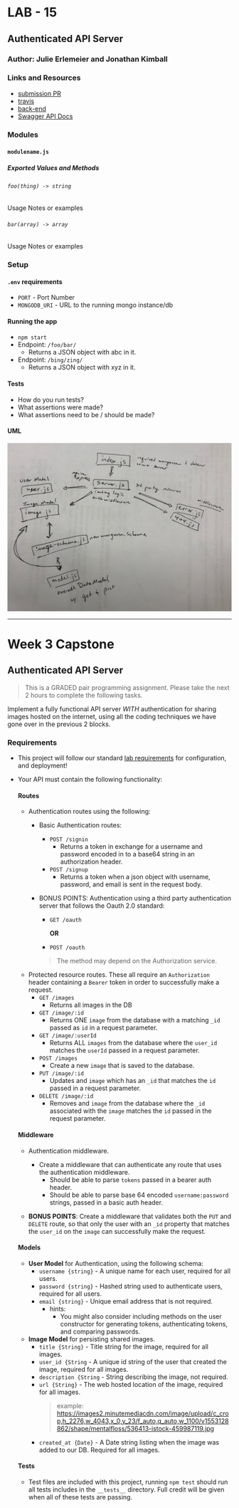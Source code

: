 # LAB - 15

## Authenticated API Server

### Author: Julie Erlemeier and Jonathan Kimball

### Links and Resources

* [submission PR](https://github.com/jmerlemeier-401-advanced-javascript/authenticated_api_server/pull/3)
* [travis](https://www.travis-ci.com/jmerlemeier-401-advanced-javascript/authenticated_api_server)
* [back-end](https://authenticated-api.herokuapp.com/)
* [Swagger API Docs](https://authenticated-api.herokuapp.com/api-docs)

### Modules
#### `modulename.js`
##### Exported Values and Methods

###### `foo(thing) -> string`
Usage Notes or examples

###### `bar(array) -> array`
Usage Notes or examples

### Setup
#### `.env` requirements
* `PORT` - Port Number
* `MONGODB_URI` - URL to the running mongo instance/db

#### Running the app
* `npm start`
* Endpoint: `/foo/bar/`
  * Returns a JSON object with abc in it.
* Endpoint: `/bing/zing/`
  * Returns a JSON object with xyz in it.
  
#### Tests
* How do you run tests?
* What assertions were made?
* What assertions need to be / should be made?

#### UML

![UML](./docs/lab15_uml.jpg "UML")

***

# Week 3 Capstone

## Authenticated API Server

> This is a GRADED pair programming assignment.  Please take the next 2 hours to complete the following tasks.

Implement a fully functional API server *WITH* authentication for sharing images hosted on the internet, using all the coding techniques we have gone over in the previous 2 blocks.

### Requirements
- This project will follow our standard [lab requirements](https://github.com/codefellows/seattle-javascript-401d32/blob/master/reference/submission-instructions/labs/README.md) for configuration, and deployment!
- Your API must contain the following functionality:


    #### Routes
    - Authentication routes using the following:
        - Basic Authentication routes:
            - `POST /signin`
                - Returns a token in exchange for a username and password encoded in to a base64 string in an authorization header.
            - `POST /signup`
                - Returns a token when a json object with username, password, and email is sent in the request body.   
            
        - BONUS POINTS: Authentication using a third party authentication server that follows the Oauth 2.0 standard:
            - `GET /oauth` 
                
                **OR**
            - `POST /oauth` 
            > The method may depend on the Authorization service.
    - Protected resource routes.  These all require an `Authorization` header containing a `Bearer` token in order to successfully make a request.
        - `GET /images`
            - Returns all images in the DB 
        - `GET /image/:id` 
            - Returns ONE `image` from the database with a matching `_id` passed as `id` in a request parameter. 
        - `GET /image/:userId`
            - Returns ALL `images` from the database where the `user_id` matches the `userId` passed in a request parameter. 
        - `POST /images`
            - Create a new `image` that is saved to the database.
        - `PUT /image/:id`
            - Updates and `image` which has an `_id` that matches the `id` passed in a request parameter. 
        - `DELETE /image/:id`
            - Removes and `image` from the database where the `_id` associated with the `image` matches the `id` passed in the request parameter.
            
    #### Middleware
    - Authentication middleware.
        - Create a middleware that can authenticate any route that uses the authentication middleware.
            - Should be able to parse `tokens` passed in a bearer auth header.
            - Should be able to parse base 64 encoded `username:password` strings, passed in a basic auth header.
            
    - **BONUS POINTS**: Create a middleware that validates both the `PUT` and `DELETE` route, so that only the user with an `_id` property that matches the `user_id` on the `image` can successfully make the request.
     
    #### Models
    - **User Model** for Authentication, using the following schema:
        - `username {string}` - A unique name for each user, required for all users.
        - `password {string}` - Hashed string used to authenticate users, required for all users.
        - `email {string}` - Unique email address that is not required.
            - hints:
                - You might also consider including methods on the user constructor for generating tokens, authenticating tokens, and comparing passwords. 
    - **Image Model** for persisting shared images.
        - `title {String}` - Title string for the image, required for all images.
        - `user_id {String` - A unique id string of the user that created the image, required for all images. 
        - `description {String` - String describing the image, not required.
        - `url {String}` - The web hosted location of the image, required for all images. 
            > example: https://images2.minutemediacdn.com/image/upload/c_crop,h_2276,w_4043,x_0,y_23/f_auto,q_auto,w_1100/v1553128862/shape/mentalfloss/536413-istock-459987119.jpg
        - `created_at {Date}` - A Date string listing when the image was added to our DB.  Required for all images.
    
    #### Tests
    - Test files are included with this project,  running `npm test` should run all tests includes in the `__tests__` directory.  Full credit will be given when all of these tests are passing.
        
